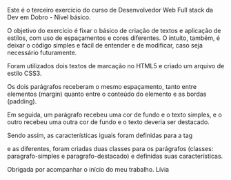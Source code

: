 Este é o terceiro exercício do curso de Desenvolvedor Web Full stack da Dev em Dobro - Nível básico.

O objetivo do exercício é fixar o básico de criação de textos e aplicação de estilos, com uso de espaçamentos e cores diferentes. O intuíto, também, é deixar o código simples e fácil de entender e de modificar, caso seja necessário futuramente.

Foram utilizados dois textos de marcação no HTML5 e criado um arquivo de estilo CSS3.

Os dois parágrafos receberam o mesmo espaçamento, tanto entre elementos (margin) quanto entre o conteúdo do elemento e as bordas (padding).

Em seguida, um parágrafo recebeu uma cor de fundo e o texto simples, e o outro recebeu uma outra cor de fundo e o texto deveria ser destacado.

Sendo assim, as características iguais foram definidas para a tag <p> e as diferentes, foram criadas duas classes para os parágrafos (classes: paragrafo-simples e paragrafo-destacado) e definidas suas características.

Obrigada por acompanhar o início do meu trabalho. Lívia